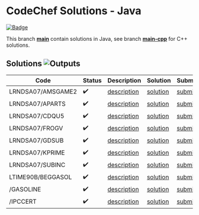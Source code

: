 # CodeChef Solutions - Java

[![Badge](https://cp-logo.vercel.app/codechef/matjazmav)](https://www.codechef.com/users/matjazmav)

This branch [**main**](https://github.com/matjazmav/codechef/tree/main) contain solutions in Java, see branch [**main-cpp**](https://github.com/matjazmav/codechef/tree/main-cpp) for C++ solutions.

## Solutions ![Outputs](https://github.com/matjazmav/codechef/workflows/Outputs/badge.svg)
| Code | Status | Description | Solution | Submissions |
| ---- | ------ | ----------- | -------- | ----------- |
| LRNDSA07/AMSGAME2 | ✔️ | [description](https://www.codechef.com/LRNDSA07/problems/AMSGAME2)  | [solution](src/main/java/LRNDSA07/AMSGAME2) | [submissions](https://www.codechef.com/LRNDSA07/status/AMSGAME2,matjazmav) |
| LRNDSA07/APARTS | ✔️ | [description](https://www.codechef.com/LRNDSA07/problems/APARTS)  | [solution](src/main/java/LRNDSA07/APARTS) | [submissions](https://www.codechef.com/LRNDSA07/status/APARTS,matjazmav) |
| LRNDSA07/CDQU5 | ✔️ | [description](https://www.codechef.com/LRNDSA07/problems/CDQU5)  | [solution](src/main/java/LRNDSA07/CDQU5) | [submissions](https://www.codechef.com/LRNDSA07/status/CDQU5,matjazmav) |
| LRNDSA07/FROGV | ✔️ | [description](https://www.codechef.com/LRNDSA07/problems/FROGV)  | [solution](src/main/java/LRNDSA07/FROGV) | [submissions](https://www.codechef.com/LRNDSA07/status/FROGV,matjazmav) |
| LRNDSA07/GDSUB | ✔️ | [description](https://www.codechef.com/LRNDSA07/problems/GDSUB)  | [solution](src/main/java/LRNDSA07/GDSUB) | [submissions](https://www.codechef.com/LRNDSA07/status/GDSUB,matjazmav) |
| LRNDSA07/KPRIME | ✔️ | [description](https://www.codechef.com/LRNDSA07/problems/KPRIME)  | [solution](src/main/java/LRNDSA07/KPRIME) | [submissions](https://www.codechef.com/LRNDSA07/status/KPRIME,matjazmav) |
| LRNDSA07/SUBINC | ✔️ | [description](https://www.codechef.com/LRNDSA07/problems/SUBINC)  | [solution](src/main/java/LRNDSA07/SUBINC) | [submissions](https://www.codechef.com/LRNDSA07/status/SUBINC,matjazmav) |
| LTIME90B/BEGGASOL | ✔️ | [description](https://www.codechef.com/LTIME90B/problems/BEGGASOL)  | [solution](src/main/java/LTIME90B/BEGGASOL) | [submissions](https://www.codechef.com/LTIME90B/status/BEGGASOL,matjazmav) |
| /GASOLINE | ✔️ | [description](https://www.codechef.com/problems/GASOLINE)  | [solution](src/main/java/Practice/GASOLINE) | [submissions](https://www.codechef.com/status/GASOLINE,matjazmav) |
| /IPCCERT | ✔️ | [description](https://www.codechef.com/problems/IPCCERT)  | [solution](src/main/java/Practice/IPCCERT) | [submissions](https://www.codechef.com/status/IPCCERT,matjazmav) |
